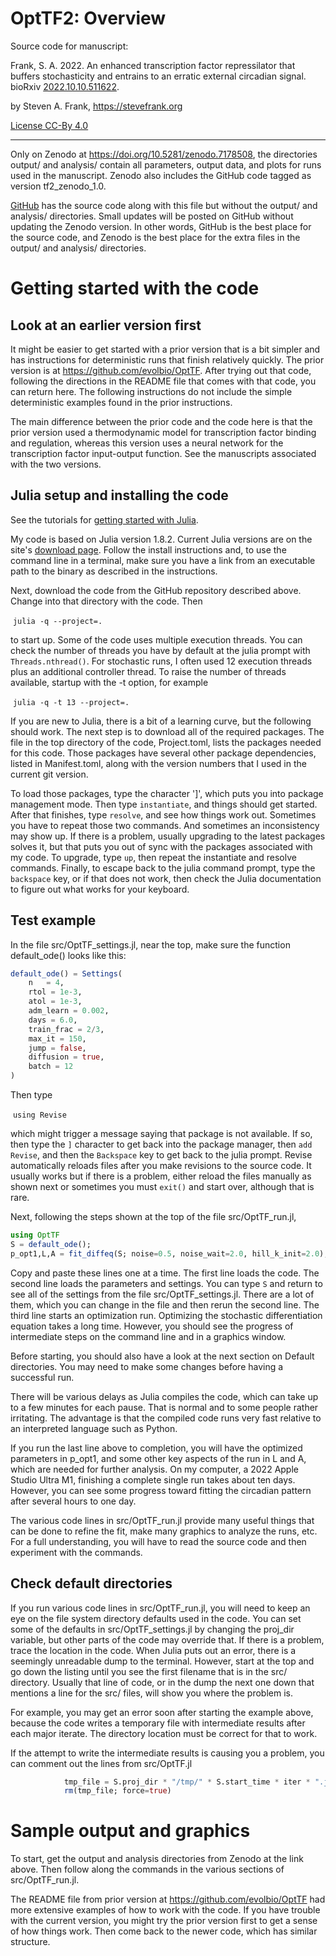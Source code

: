 # OptTF2: Overview

Source code for manuscript:

Frank, S. A. 2022. An enhanced transcription factor repressilator that buffers stochasticity and entrains to an erratic external circadian signal. bioRxiv [2022.10.10.511622](https://doi.org/10.1101/2022.10.10.511622). 

by Steven A. Frank, https://stevefrank.org

[License CC-By 4.0](https://creativecommons.org/licenses/by/4.0/)

---

Only on Zenodo at https://doi.org/10.5281/zenodo.7178508, the directories output/ and analysis/ contain all parameters, output data, and plots for runs used in the manuscript. Zenodo also includes the GitHub code tagged as version tf2_zenodo_1.0.

[GitHub](https://github.com/evolbio/OptTF2) has the source code along with this file but without the output/ and analysis/ directories. Small updates will be posted on GitHub without updating the Zenodo version. In other words, GitHub is the best place for the source code, and Zenodo is the best place for the extra files in the output/ and analysis/ directories.

# Getting started with the code

## Look at an earlier version first

It might be easier to get started with a prior version that is a bit simpler and has instructions for deterministic runs that finish relatively quickly. The prior version is at https://github.com/evolbio/OptTF. After trying out that code, following the directions in the README file that comes with that code, you can return here. The following instructions do not include the simple deterministic examples found in the prior instructions.

The main difference between the prior code and the code here is that the prior version used a thermodynamic model for transcription factor binding and regulation, whereas this version uses a neural network for the transcription factor input-output function. See the manuscripts associated with the two versions.

## Julia setup and installing the code

See the tutorials for [getting started with Julia](https://julialang.org/learning/).

My code is based on Julia version 1.8.2. Current Julia versions are on the site's [download page](https://julialang.org/downloads/#upcoming_release). Follow the install instructions and, to use the command line in a terminal, make sure you have a link from an executable path to the binary as described in the instructions.

Next, download the code from the GitHub repository described above. Change into that directory with the code. Then

​	```julia -q --project=.```

to start up. Some of the code uses multiple execution threads. You can check the number of threads you have by default at the julia prompt with ```Threads.nthread()```. For stochastic runs, I often used 12 execution threads plus an additional controller thread. To raise the number of threads available, startup with the -t option, for example

​	```julia -q -t 13 --project=.```

If you are new to Julia, there is a bit of a learning curve, but the following should work. The next step is to download all of the required packages. The file in the top directory of the code, Project.toml, lists the packages needed for this code. Those packages have several other package dependencies, listed in Manifest.toml, along with the version numbers that I used in the current git version.

To load those packages, type the character ']', which puts you into package management mode. Then type ```instantiate```, and things should get started. After that finishes, type ```resolve```, and see how things work out. Sometimes you have to repeat those two commands. And sometimes an inconsistency may show up. If there is a problem, usually upgrading to the latest packages solves it, but that puts you out of sync with the packages associated with my code. To upgrade, type ```up```, then repeat the instantiate and resolve commands. Finally, to escape back to the julia command prompt, type the ```backspace``` key, or if that does not work, then check the Julia documentation to figure out what works for your keyboard.

## Test example

In the file src/OptTF_settings.jl, near the top, make sure the function default_ode() looks like this:

```julia
default_ode() = Settings(
	n	= 4,
	rtol = 1e-3,
	atol = 1e-3,
	adm_learn = 0.002,
	days = 6.0,
	train_frac = 2/3,
	max_it = 150,
	jump = false,
	diffusion = true,
	batch = 12
)
```

Then type

​	```using Revise```

which might trigger a message saying that package is not available. If so, then type the ```]``` character to get back into the package manager, then ```add Revise```, and then the ```Backspace``` key to get back to the julia prompt. Revise automatically reloads files after you make revisions to the source code. It usually works but if there is a problem, either reload the files manually as shown next or sometimes you must ```exit()``` and start over, although that is rare.

Next, following the steps shown at the top of the file src/OptTF_run.jl, 

```julia
using OptTF
S = default_ode();
p_opt1,L,A = fit_diffeq(S; noise=0.5, noise_wait=2.0, hill_k_init=2.0);
```

Copy and paste these lines one at a time. The first line loads the code. The second line loads the parameters and settings. You can type ```S``` and return to see all of the settings from the file src/OptTF_settings.jl. There are a lot of them, which you can change in the file and then rerun the second line. The third line starts an optimization run. Optimizing the stochastic differentiation equation takes a long time. However, you should see the progress of intermediate steps on the command line and in a graphics window.

Before starting, you should also have a look at the next section on Default directories. You may need to make some changes before having a successful run.

There will be various delays as Julia compiles the code, which can take up to a few minutes for each pause. That is normal and to some people rather irritating. The advantage is that the compiled code runs very fast relative to an interpreted language such as Python.

If you run the last line above to completion, you will have the optimized parameters in p_opt1, and some other key aspects of the run in L and A, which are needed for further analysis. On my computer, a 2022 Apple Studio Ultra M1, finishing a complete single run takes about ten days. However, you can see some progress toward fitting the circadian pattern after several hours to one day.

The various code lines in src/OptTF_run.jl provide many useful things that can be done to refine the fit, make many graphics to analyze the runs, etc. For a full understanding, you will have to read the source code and then experiment with the commands.

## Check default directories

If you run various code lines in src/OptTF_run.jl, you will need to keep an eye on the file system directory defaults used in the code. You can set some of the defaults in src/OptTF_settings.jl by changing the proj_dir variable, but other parts of the code may override that. If there is a problem, trace the location in the code. When Julia puts out an error, there is a seemingly unreadable dump to the terminal. However, start at the top and go down the listing until you see  the first filename that is in the src/ directory. Usually that line of code, or in the dump the next one down that mentions a line for the src/ files, will show you where the problem is.

For example, you may get an error soon after starting the example above, because the code writes a temporary file with intermediate results after each major iterate. The directory location must be correct for that to work. 

If the attempt to write the intermediate results is causing you a problem, you can comment out the lines from src/OptTF.jl

```julia
			tmp_file = S.proj_dir * "/tmp/" * S.start_time * iter * ".jld2"
			rm(tmp_file; force=true)
```

# Sample output and graphics

To start, get the output and analysis directories from Zenodo at the link above. Then follow along the commands in the various sections of src/OptTF_run.jl.

The README file from prior version at https://github.com/evolbio/OptTF had more extensive examples of how to work with the code. If you have trouble with the current version, you might try the prior version first to get a sense of how things work. Then come back to the newer code, which has similar structure.

